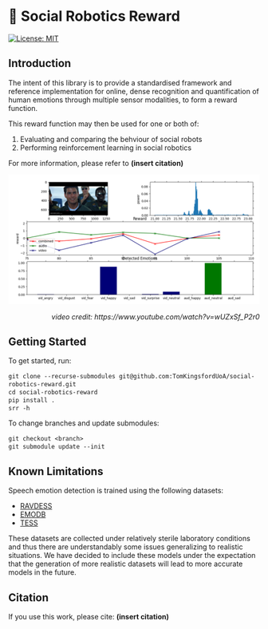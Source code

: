 # :robot: Social Robotics Reward

[![License: MIT](https://img.shields.io/badge/License-MIT-yellow.svg)](https://opensource.org/licenses/MIT)

## Introduction

The intent of this library is to provide a standardised framework and reference implementation for online, dense
recognition and quantification of human emotions through multiple sensor modalities, to form a reward function.

This reward function may then be used for one or both of:
1. Evaluating and comparing the behviour of social robots
2. Performing reinforcement learning in social robotics

For more information, please refer to **(insert citation)**

![screenshot](screenshot.png)
<div style="text-align: right"><i>video credit: https://www.youtube.com/watch?v=wUZxSf_P2r0</i></div>

## Getting Started

To get started, run:

    git clone --recurse-submodules git@github.com:TomKingsfordUoA/social-robotics-reward.git
    cd social-robotics-reward
    pip install .
    srr -h

To change branches and update submodules:


    git checkout <branch>
    git submodule update --init

## Known Limitations

Speech emotion detection is trained using the following datasets:
* [RAVDESS](https://zenodo.org/record/1188976)
* [EMODB](http://emodb.bilderbar.info/docu/)
* [TESS](https://tspace.library.utoronto.ca/handle/1807/24487)

These datasets are collected under relatively sterile laboratory conditions and thus there are understandably
some issues generalizing to realistic situations. We have decided to include these models under the expectation 
that the generation of more realistic datasets will lead to more accurate models in the future.

## Citation

If you use this work, please cite:
**(insert citation)**